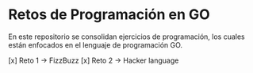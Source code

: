 # Retos de Programación en GO
En este repositorio se consolidan ejercicios de programación, los cuales están enfocados en el lenguaje de programación GO.

[x] Reto 1 -> FizzBuzz
[x] Reto 2 -> Hacker language
